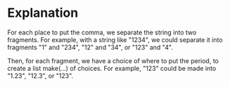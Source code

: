 # Explanation

For each place to put the comma, we separate the string into two fragments. For example, with a string like "1234", we could separate it into fragments "1" and "234", "12" and "34", or "123" and "4".

Then, for each fragment, we have a choice of where to put the period, to create a list make(...) of choices. For example, "123" could be made into "1.23", "12.3", or "123".

        